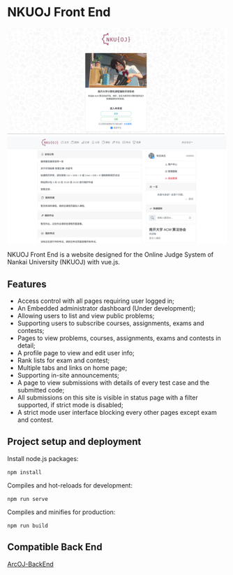 # NKUOJ Front End

![Screenshot of the Login Page](assets/readme-resources/login.png?raw=true "Login Page")
![Screenshot of the Home Page](assets/readme-resources/home.png?raw=true "Home Page")

NKUOJ Front End is a website designed for the Online Judge System of Nankai University (NKUOJ) with vue.js.

## Features

+ Access control with all pages requiring user logged in;
+ An Embedded administrator dashboard (Under development);
+ Allowing users to list and view public problems;
+ Supporting users to subscribe courses, assignments, exams and contests;
+ Pages to view problems, courses, assignments, exams and contests in detail;
+ A profile page to view and edit user info;
+ Rank lists for exam and contest;
+ Multiple tabs and links on home page;
+ Supporting in-site announcements;
+ A page to view submissions with details of every test case and the submitted code;
+ All submissions on this site is visible in status page with a filter supported, if strict mode is disabled;
+ A strict mode user interface blocking every other pages except exam and contest.

## Project setup and deployment
Install node.js packages:
```
npm install
```
Compiles and hot-reloads for development:
```
npm run serve
```
Compiles and minifies for production:
```
npm run build
```

## Compatible Back End

[ArcOJ-BackEnd](https://github.com/ArcanusNEO/ArcOJ-BackEnd)
